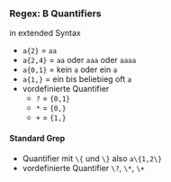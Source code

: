 ### Regex: B Quantifiers

in extended Syntax

- `a{2}` = `aa`
- `a{2,4}` = `aa` oder `aaa` oder `aaaa`
- `a{0,1}` = kein `a` oder ein `a`
- `a{1,}` = ein bis beliebieg oft `a`
- vordefinierte Quantifier
    - `?` = `{0,1}`
    - `*` = `{0,}`
    - `+` = `{1,}`

<div class="fragment mrg-top-lg">

#### Standard Grep

- Quantifier mit `\{` und `\}` also `a\{1,2\}`
- vordefinierte Quantifier `\?`, `\*`, `\+`

</div>